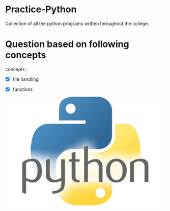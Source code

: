 # Practice-Python
Collection of all the python programs written throughout the college.

# Question based on following concepts
concepts :
- [x] file handling
- [x] functions




![Python](pythonlogo.jpg)
